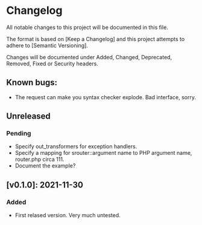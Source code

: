 # Changelog

All notable changes to this project will be documented in this file.

The format is based on [Keep a Changelog] and this project attempts to adhere to [Semantic Versioning].

Changes will be documented under Added, Changed, Deprecated, Removed, Fixed or Security headers.

## Known bugs:
- The request can make you syntax checker explode. Bad interface, sorry.

## Unreleased
### Pending
- Specify out_transformers for exception handlers.
- Specify a mapping for srouter::argument name to PHP argument name, router.php circa 111.
- Document the example?

## [v0.1.0]: 2021-11-30
### Added
- First relased version. Very much untested.

